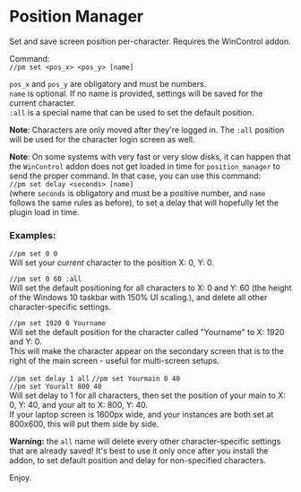# Position Manager

Set and save screen position per-character. Requires the WinControl addon.  

Command:  
`//pm set <pos_x> <pos_y> [name]`

`pos_x` and `pos_y` are obligatory and must be numbers.  
`name` is optional. If no name is provided, settings will be saved for the current character.  
`:all` is a special name that can be used to set the default position.  

**Note**: Characters are only moved after they're logged in. The `:all` position will be used for the character login screen as well.

**Note**: On some systems with very fast or very slow disks, it can happen that the `WinControl` addon does not get loaded in time for `position_manager` to send the proper command. In that case, you can use this command:  
`//pm set delay <seconds> [name]`  
(where `seconds` is obligatory and must be a positive number, and `name` follows the same rules as before), to set a delay that will hopefully let the plugin load in time.

### Examples:  
`//pm set 0 0`  
Will set your _current_ character to the position X: 0, Y: 0.

`//pm set 0 60 :all`  
Will set the default positioning for all characters to X: 0 and Y: 60 (the height of the Windows 10 taskbar with 150% UI scaling.), and delete all other character-specific settings.  

`//pm set 1920 0 Yourname`  
Will set the default position for the character called "Yourname" to X: 1920 and Y: 0.  
This will make the character appear on the secondary screen that is to the right of the main screen - useful for multi-screen setups.

`//pm set delay 1 all`
`//pm set Yourmain 0 40`  
`//pm set Youralt 800 40`  
Will set delay to 1 for all characters, then set the position of your main to X: 0, Y: 40, and your alt to X: 800, Y: 40.  
If your laptop screen is 1600px wide, and your instances are both set at 800x600, this will put them side by side.

**Warning:** the `all` name will delete every other character-specific settings that are already saved! It's best to use it only once after you install the addon, to set default position and delay for non-specified characters.

Enjoy.
